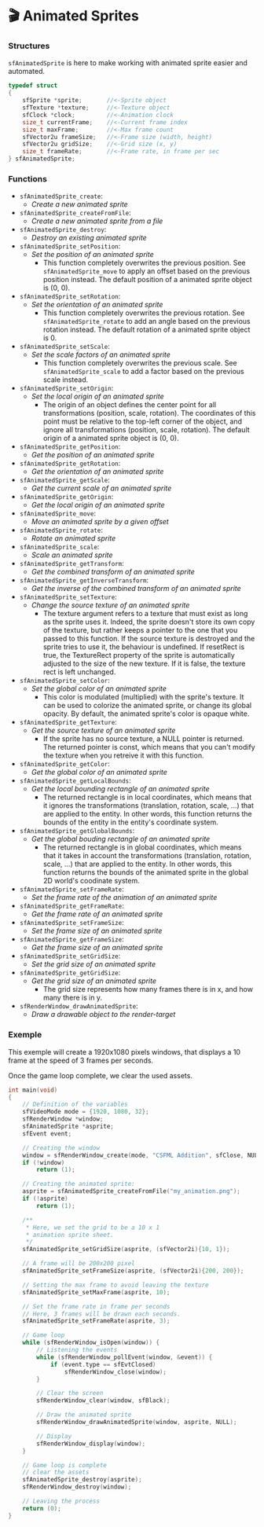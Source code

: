 # 🎬 Animated Sprites

### Structures

`sfAnimatedSprite` is here to make working with animated sprite easier and automated.

```c
typedef struct
{
    sfSprite *sprite;       //<-Sprite object
    sfTexture *texture;     //<-Texture object
    sfClock *clock;         //<-Animation clock
    size_t currentFrame;    //<-Current frame index
    size_t maxFrame;        //<-Max frame count
    sfVector2u frameSize;   //<-Frame size (width, height)
    sfVector2u gridSize;    //<-Grid size (x, y)
    size_t frameRate;       //<-Frame rate, in frame per sec
} sfAnimatedSprite;
```

### Functions

- `sfAnimatedSprite_create`:
  - _Create a new animated sprite_
- `sfAnimatedSprite_createFromFile`:
  - _Create a new animated sprite from a file_
- `sfAnimatedSprite_destroy`:
  - _Destroy an existing animated sprite_
- `sfAnimatedSprite_setPosition`:
  - _Set the position of an animated sprite_
    - This function completely overwrites the previous position. See `sfAnimatedSprite_move` to apply an offset based on the previous position instead. The default position of a animated sprite object is (0, 0).
- `sfAnimatedSprite_setRotation`:
  - _Set the orientation of an animated sprite_
    - This function completely overwrites the previous rotation. See `sfAnimatedSprite_rotate` to add an angle based on the previous rotation instead. The default rotation of a animated sprite object is 0.
- `sfAnimatedSprite_setScale`:
  - _Set the scale factors of an animated sprite_
    - This function completely overwrites the previous scale. See `sfAnimatedSprite_scale` to add a factor based on the previous scale instead.
- `sfAnimatedSprite_setOrigin`:
  - _Set the local origin of an animated sprite_
    - The origin of an object defines the center point for all transformations (position, scale, rotation). The coordinates of this point must be relative to the top-left corner of the object, and ignore all transformations (position, scale, rotation). The default origin of a animated sprite object is (0, 0).
- `sfAnimatedSprite_getPosition`:
  - _Get the position of an animated sprite_
- `sfAnimatedSprite_getRotation`:
  - _Get the orientation of an animated sprite_
- `sfAnimatedSprite_getScale`:
  - _Get the current scale of an animated sprite_
- `sfAnimatedSprite_getOrigin`:
  - _Get the local origin of an animated sprite_
- `sfAnimatedSprite_move`:
  - _Move an animated sprite by a given offset_
- `sfAnimatedSprite_rotate`:
  - _Rotate an animated sprite_
- `sfAnimatedSprite_scale`:
  - _Scale an animated sprite_
- `sfAnimatedSprite_getTransform`:
  - _Get the combined transform of an animated sprite_
- `sfAnimatedSprite_getInverseTransform`:
  - _Get the inverse of the combined transform of an animated sprite_
- `sfAnimatedSprite_setTexture`:
  - _Change the source texture of an animated sprite_
    - The texture argument refers to a texture that must exist as long as the sprite uses it. Indeed, the sprite doesn't store its own copy of the texture, but rather keeps a pointer to the one that you passed to this function. If the source texture is destroyed and the sprite tries to use it, the behaviour is undefined. If resetRect is true, the TextureRect property of the sprite is automatically adjusted to the size of the new texture. If it is false, the texture rect is left unchanged.
- `sfAnimatedSprite_setColor`:
  - _Set the global color of an animated sprite_
    - This color is modulated (multiplied) with the sprite's texture. It can be used to colorize the animated sprite, or change its global opacity. By default, the animated sprite's color is opaque white.
- `sfAnimatedSprite_getTexture`:
  - _Get the source texture of an animated sprite_
    - If the sprite has no source texture, a NULL pointer is returned. The returned pointer is const, which means that you can't modify the texture when you retreive it with this function.
- `sfAnimatedSprite_getColor`:
  - _Get the global color of an animated sprite_
- `sfAnimatedSprite_getLocalBounds`:
  - _Get the local bounding rectangle of an animated sprite_
    - The returned rectangle is in local coordinates, which means that it ignores the transformations (translation, rotation, scale, ...) that are applied to the entity. In other words, this function returns the bounds of the entity in the entity's coordinate system.
- `sfAnimatedSprite_getGlobalBounds`:
  - _Get the global bouding rectangle of an animated sprite_
    - The returned rectangle is in global coordinates, which means that it takes in account the transformations (translation, rotation, scale, ...) that are applied to the entity. In other words, this function returns the bounds of the animated sprite in the global 2D world's coodinate system.
- `sfAnimatedSprite_setFrameRate`:
  - _Set the frame rate of the animation of an animated sprite_
- `sfAnimatedSprite_getFrameRate`:
  - _Get the frame rate of an animated sprite_
- `sfAnimatedSprite_setFrameSize`:
  - _Set the frame size of an animated sprite_
- `sfAnimatedSprite_getFrameSize`:
  - _Get the frame size of an animated sprite_
- `sfAnimatedSprite_setGridSize`:
  - _Set the grid size of an animated sprite_
- `sfAnimatedSprite_getGridSize`:
  - _Get the grid size of an animated sprite_
    - The grid size represents how many frames there is in x, and how many there is in y.
- `sfRenderWindow_drawAnimatedSprite`:
  - _Draw a drawable object to the render-target_

### Exemple

This exemple will create a 1920x1080 pixels windows, that displays a 10 frame at the speed of 3 frames per seconds.

Once the game loop complete, we clear the used assets.

```c
int main(void)
{
    // Definition of the variables
    sfVideoMode mode = {1920, 1080, 32};
    sfRenderWindow *window;
    sfAnimatedSprite *asprite;
    sfEvent event;

    // Creating the window
    window = sfRenderWindow_create(mode, "CSFML Addition", sfClose, NULL);
    if (!window)
        return (1);

    // Creating the animated sprite:
    asprite = sfAnimatedSprite_createFromFile("my_animation.png");
    if (!asprite)
        return (1);

    /**
     * Here, we set the grid to be a 10 x 1
     * animation sprite sheet.
     */
    sfAnimatedSprite_setGridSize(asprite, (sfVector2i){10, 1});

    // A frame will be 200x200 pixel
    sfAnimatedSprite_setFrameSize(asprite, (sfVector2i){200, 200});

    // Setting the max frame to avoid leaving the texture
    sfAnimatedSprite_setMaxFrame(asprite, 10);

    // Set the frame rate in frame per seconds
    // Here, 3 frames will be drawn each seconds.
    sfAnimatedSprite_setFrameRate(asprite, 3);

    // Game loop
    while (sfRenderWindow_isOpen(window)) {
        // Listening the events
        while (sfRenderWindow_pollEvent(window, &event)) {
            if (event.type == sfEvtClosed)
                sfRenderWindow_close(window);
        }

        // Clear the screen
        sfRenderWindow_clear(window, sfBlack);

        // Draw the animated sprite
        sfRenderWindow_drawAnimatedSprite(window, asprite, NULL);

        // Display
        sfRenderWindow_display(window);
    }

    // Game loop is complete
    // clear the assets
    sfAnimatedSprite_destroy(asprite);
    sfRenderWindow_destroy(window);

    // Leaving the process
    return (0);
}
```